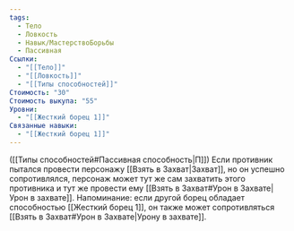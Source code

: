 ```yaml
---
tags:
  - Тело
  - Ловкость
  - Навык/МастерствоБорьбы
  - Пассивная
Ссылки:
  - "[[Тело]]"
  - "[[Ловкость]]"
  - "[[Типы способностей]]"
Стоимость: "30"
Стоимость выкупа: "55"
Уровни:
  - "[[Жесткий борец 1]]"
Связанные навыки:
  - "[[Жесткий борец 1]]"
---
```

([[Типы способностей#Пассивная способность|П]]) Если противник пытался провести персонажу [[Взять в Захват|Захват]], но он успешно сопротивлялся, персонаж может тут же сам захватить этого противника и тут же провести ему  [[Взять в Захват#Урон в Захвате|Урон в захвате]].
Напоминание: если другой борец обладает способностью [[Жесткий борец 1]], он также может сопротивляться [[Взять в Захват#Урон в Захвате|Урону в захвате]]. 
